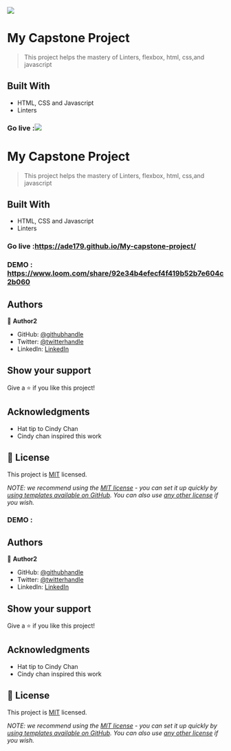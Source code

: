 ![](https://img.shields.io/badge/Microverse-blueviolet)

#  My Capstone Project

> This project helps the mastery of Linters, flexbox, html, css,and javascript


## Built With

- HTML, CSS and Javascript
- Linters



### Go live :![](https://img.shields.io/badge/Microverse-blueviolet)

#  My Capstone Project

> This project helps the mastery of Linters, flexbox, html, css,and javascript


## Built With

- HTML, CSS and Javascript
- Linters



### Go live :https://ade179.github.io/My-capstone-project/
### DEMO : https://www.loom.com/share/92e34b4efecf4f419b52b7e604c2b060

## Authors

👤 **Author2**

- GitHub: [@githubhandle](https://github.com/Ade179)
- Twitter: [@twitterhandle](https://twitter.com/@juwon_adesanya)
- LinkedIn: [LinkedIn](www.linkedin.com/in/adejuwon-adesanya-237b54239)


## Show your support

Give a ⭐️ if you like this project!

## Acknowledgments

- Hat tip to Cindy Chan
- Cindy chan inspired this work


## 📝 License

This project is [MIT](./LICENSE) licensed.

_NOTE: we recommend using the [MIT license](https://choosealicense.com/licenses/mit/) - you can set it up quickly by [using templates available on GitHub](https://docs.github.com/en/communities/setting-up-your-project-for-healthy-contributions/adding-a-license-to-a-repository). You can also use [any other license](https://choosealicense.com/licenses/) if you wish._


### DEMO : 

## Authors

👤 **Author2**

- GitHub: [@githubhandle](https://github.com/Ade179)
- Twitter: [@twitterhandle](https://twitter.com/@juwon_adesanya)
- LinkedIn: [LinkedIn](www.linkedin.com/in/adejuwon-adesanya-237b54239)


## Show your support

Give a ⭐️ if you like this project!

## Acknowledgments

- Hat tip to Cindy Chan
- Cindy chan inspired this work


## 📝 License

This project is [MIT](./LICENSE) licensed.

_NOTE: we recommend using the [MIT license](https://choosealicense.com/licenses/mit/) - you can set it up quickly by [using templates available on GitHub](https://docs.github.com/en/communities/setting-up-your-project-for-healthy-contributions/adding-a-license-to-a-repository). You can also use [any other license](https://choosealicense.com/licenses/) if you wish._

